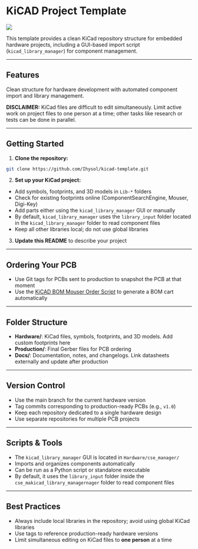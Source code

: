 # KiCAD Project Template

<!-- Keep this line! Rendered picture of PCB will be displayed after production files are pushed to branch -->

![](Docs/board_preview.png)

This template provides a clean KiCad repository structure for embedded hardware projects, including a GUI-based import script (`kicad_library_manager`) for component management.

---

## Features

Clean structure for hardware development with automated component import and library management.

**DISCLAIMER:** KiCad files are difficult to edit simultaneously. Limit active work on project files to one person at a time; other tasks like research or tests can be done in parallel.

---

## Getting Started

1. **Clone the repository:**

```bash
git clone https://github.com/Ihysol/kicad-template.git
```

2. **Set up your KiCad project:**

* Add symbols, footprints, and 3D models in `Lib-*` folders
* Check for existing footprints online (ComponentSearchEngine, Mouser, Digi-Key)
* Add parts either using the `kicad_library_manager` GUI or manually
* By default, `kicad_library_manager` uses the `library_input` folder located in the `kicad_library_manager` folder to read component files
* Keep all other libraries local; do not use global libraries

3. **Update this README** to describe your project

---

## Ordering Your PCB

* Use Git tags for PCBs sent to production to snapshot the PCB at that moment
* Use the [KiCAD BOM Mouser Order Script](https://github.com/Ihysol/KiCAD_BOM_Mouser_Order_Script) to generate a BOM cart automatically

---

## Folder Structure

* **Hardware/**: KiCad files, symbols, footprints, and 3D models. Add custom footprints here
* **Production/**: Final Gerber files for PCB ordering
* **Docs/**: Documentation, notes, and changelogs. Link datasheets externally and update after production

---

## Version Control

* Use the main branch for the current hardware version
* Tag commits corresponding to production-ready PCBs (e.g., `v1.0`)
* Keep each repository dedicated to a single hardware design
* Use separate repositories for multiple PCB projects

---

## Scripts & Tools

* The `kicad_library_manager` GUI is located in `Hardware/cse_manager/`
* Imports and organizes components automatically
* Can be run as a Python script or standalone executable
* By default, it uses the `library_input` folder inside the `cse_makicad_library_managernager` folder to read component files

---

## Best Practices

* Always include local libraries in the repository; avoid using global KiCad libraries
* Use tags to reference production-ready hardware versions
* Limit simultaneous editing on KiCad files to **one person** at a time
